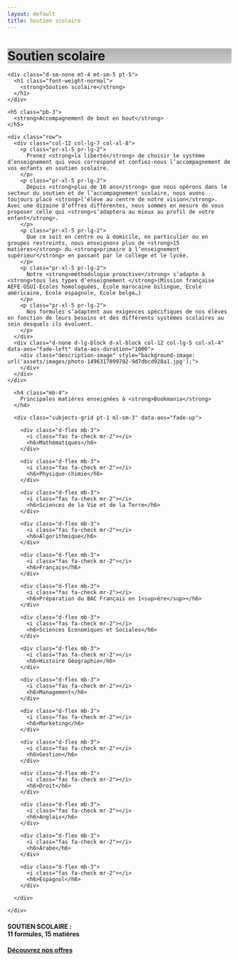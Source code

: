 ```yaml
---
layout: default
title: Soutien scolaire
---
```

<main id="nos-metiers">

  <div class="d-none d-sm-block">
    <div class="banner" style="background-position: center; background-image: linear-gradient(rgba(0,0,0,0.3), rgba(0,0,0,0.2)), url('assets/images/photo-1523240795612-9a054b0db644.jpg')">
      <h1>Soutien scolaire</h1>
    </div>
  </div>

  <!-- <section class="container mt-4 mt-sm-5 pt-5 pb-4 pb-sm-5"> -->
  <section class="container mt-5 pb-4 pb-sm-5">

    <div class="d-sm-none mt-4 mt-sm-5 pt-5">
      <h1 class="font-weight-normal">
        <strong>Soutien scolaire</strong>
      </h1>
    </div>

    <h5 class="pb-3">
      <strong>Accompagnement de bout en bout</strong>
    </h5>

    <div class="row">
      <div class="col-12 col-lg-7 col-xl-8">
        <p class="pr-xl-5 pr-lg-2">
          Prenez <strong>la liberté</strong> de choisir le système d’enseignement qui vous correspond et confiez-nous l’accompagnement de vos enfants en soutien scolaire.
        </p>
        <p class="pr-xl-5 pr-lg-2">
          Depuis <strong>plus de 10 ans</strong> que nous opérons dans le secteur du soutien et de l’accompagnement scolaire, nous avons toujours placé <strong>l’élève au centre de notre vision</strong>. Avec une dizaine d’offres différentes, nous sommes en mesure de vous proposer celle qui <strong>s’adaptera au mieux au profil de votre enfant</strong>.
        </p>
        <p class="pr-xl-5 pr-lg-2">
          Que ce soit en centre ou à domicile, en particulier ou en groupes restreints, nous enseignons plus de <strong>15 matières</strong> du <strong>primaire à l’enseignement supérieur</strong> en passant par le collège et le lycée.
        </p>
        <p class="pr-xl-5 pr-lg-2">
          Notre <strong>méthodologie proactive</strong> s’adapte à <strong>tous les types d’enseignement </strong>(Mission française AEFE-OSUI-Ecoles homologuées, Ecole marocaine bilingue, Ecole américaine, Ecole espagnole, Ecole belge…)
        </p>
        <p class="pr-xl-5 pr-lg-2">
          Nos formules s’adaptent aux exigences spécifiques de nos élèves en fonction de leurs besoins et des différents systèmes scolaires au sein desquels ils évoluent.
        </p>
      </div>
      <div class="d-none d-lg-block d-xl-block col-12 col-lg-5 col-xl-4" data-aos="fade-left" data-aos-duration="1000">
        <div class="description-image" style="background-image: url('assets/images/photo-1496317899792-9d7dbcd928a1.jpg');">
        </div>
      </div>
    </div>

  </section>

  <section class="formulas-titles pt-5 pb-4 blue-grey lighten-5">
    <div class="container">

      <h4 class="mb-4">
        Principales matières enseignées à <strong>Bookmania</strong>
      </h4>

      <div class="subjects-grid pt-1 ml-sm-3" data-aos="fade-up">

        <div class="d-flex mb-3">
          <i class="fas fa-check mr-2"></i>
          <h6>Mathématiques</h6>
        </div>

        <div class="d-flex mb-3">
          <i class="fas fa-check mr-2"></i>
          <h6>Physique-chimie</h6>
        </div>

        <div class="d-flex mb-3">
          <i class="fas fa-check mr-2"></i>
          <h6>Sciences de la Vie et de la Terre</h6>
        </div>

        <div class="d-flex mb-3">
          <i class="fas fa-check mr-2"></i>
          <h6>Algorithmique</h6>
        </div>

        <div class="d-flex mb-3">
          <i class="fas fa-check mr-2"></i>
          <h6>Français</h6>
        </div>

        <div class="d-flex mb-3">
          <i class="fas fa-check mr-2"></i>
          <h6>Préparation du BAC Français en 1<sup>ère</sup></h6>
        </div>

        <div class="d-flex mb-3">
          <i class="fas fa-check mr-2"></i>
          <h6>Sciences Economiques et Sociales</h6>
        </div>

        <div class="d-flex mb-3">
          <i class="fas fa-check mr-2"></i>
          <h6>Histoire Géographie</h6>
        </div>

        <div class="d-flex mb-3">
          <i class="fas fa-check mr-2"></i>
          <h6>Management</h6>
        </div>

        <div class="d-flex mb-3">
          <i class="fas fa-check mr-2"></i>
          <h6>Marketing</h6>
        </div>

        <div class="d-flex mb-3">
          <i class="fas fa-check mr-2"></i>
          <h6>Gestion</h6>
        </div>

        <div class="d-flex mb-3">
          <i class="fas fa-check mr-2"></i>
          <h6>Droit</h6>
        </div>

        <div class="d-flex mb-3">
          <i class="fas fa-check mr-2"></i>
          <h6>Anglais</h6>
        </div>

        <div class="d-flex mb-3">
          <i class="fas fa-check mr-2"></i>
          <h6>Arabe</h6>
        </div>

        <div class="d-flex mb-3">
          <i class="fas fa-check mr-2"></i>
          <h6>Espagnol</h6>
        </div>

      </div>

    </div>
  </section>

  <section class="container d-sm-flex justify-content-between align-items-center" data-aos="fade-in">
    <h4 class="my-4 text-center text-sm-left">
      <strong>SOUTIEN SCOLAIRE</strong> :
      <br class="rwd-break-1200">11 formules, 15 matières
    </h4>
    <div class="text-center my-4">
      <a href="{{site.baseurl}}/nosoffres.php" class="btn btn-white btn-outline-primary">
        <strong>Découvrez nos offres</strong>
      </a>
    </div>
  </section>

</main>


